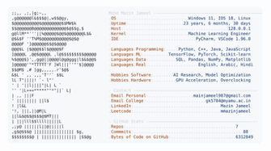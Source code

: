 <picture>
  <source srcset="https://raw.githubusercontent.com/mmazinjameel/mmazinjameel/main/dark_mode.svg?v=1749031927" media="(prefers-color-scheme: dark)">
  <img src="https://raw.githubusercontent.com/mmazinjameel/mmazinjameel/main/light_mode.svg?v=1749031927">
</picture>
